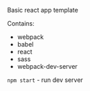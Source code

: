 Basic react app template

Contains:
* webpack
* babel
* react
* sass
* webpack-dev-server

``npm start`` - run dev server